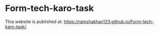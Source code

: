 # Form-tech-karo-task 
Thia website is published at: https://ramshakhan123.github.io/Form-tech-karo-task/.
